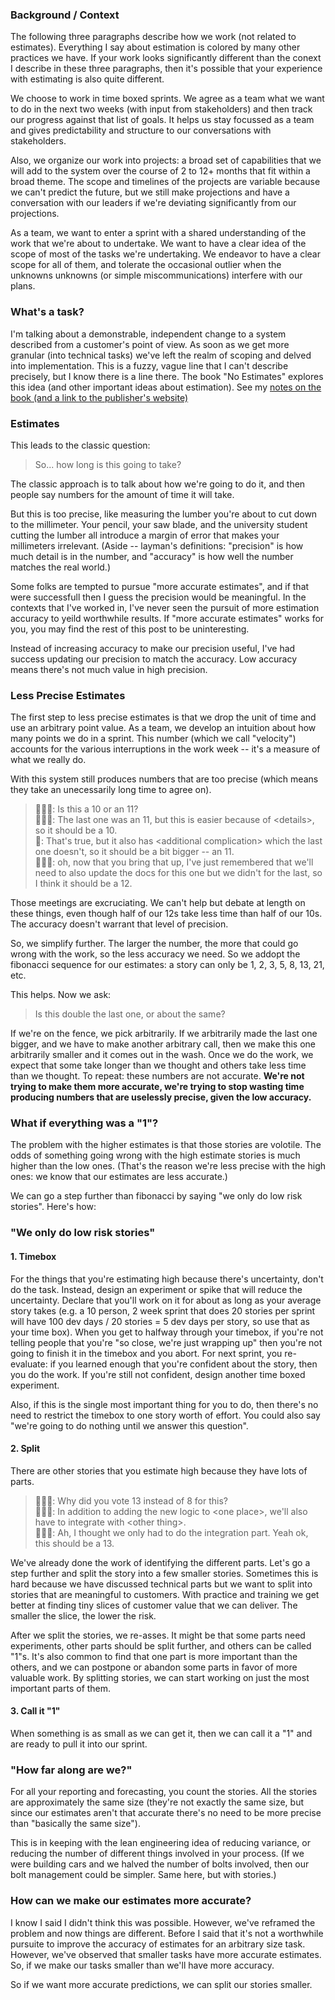 ### Background / Context

The following three paragraphs describe how we work (not related to estimates).
Everything I say about estimation is colored by many other practices we have. If
your work looks significantly different than the conext I describe in these
three paragraphs, then it's possible that your experience with estimating is also
quite different. 

We choose to work in time boxed sprints. We agree as a team what we want to do
in the next two weeks (with input from stakeholders) and then track our progress
against that list of goals. It helps us stay focussed as a team and gives
predictability and structure to our conversations with stakeholders.

Also, we organize our work into projects: a broad set of capabilities that we
will add to the system over the course of 2 to 12+ months that fit within a
broad theme. The scope and timelines of the projects are variable because we
can't predict the future, but we still make projections and have a conversation
with our leaders if we're deviating significantly from our projections.

As a team, we want to enter a sprint with a shared understanding of the work
that we're about to undertake. We want to have a clear idea of the scope of most
of the tasks we're undertaking. We endeavor to have a clear scope for all of
them, and tolerate the occasional outlier when the unknowns unknowns (or simple
miscommunications) interfere with our plans. 

### What's a task?

I'm talking about a demonstrable, independent change to a system described from
a customer's point of view. As soon as we get more granular (into technical
tasks) we've left the realm of scoping and delved into implementation. This is a
fuzzy, vague line that I can't describe precisely, but I know there is a line
there. The book "No Estimates" explores this idea (and other important ideas
about estimation). See my [notes on the book (and a link to the publisher's
website)](/blog/no-estimates.html)

### Estimates

This leads to the classic question:

> So... how long is this going to take?

The classic approach is to talk about how we're going to do it, and then people
say numbers for the amount of time it will take.

But this is too precise, like measuring the lumber you're about to cut down to
the millimeter. Your pencil, your saw blade, and the university
student cutting the lumber all introduce a margin of error that makes your
millimeters irrelevant. (Aside -- layman's definitions: "precision" is how much
detail is in the number, and "accuracy" is how well the number matches the real
world.)

Some folks are tempted to pursue "more accurate estimates", and if that were
successfull then I guess the precision would be meaningful. In the contexts that
I've worked in, I've never seen the pursuit of more estimation accuracy to yeild
worthwhile results. If "more accurate estimates" works for you, you may find the
rest of this post to be uninteresting. 

Instead of increasing accuracy to make our precision useful, I've had success
updating our precision to match the accuracy. Low accuracy means there's not
much value in high precision. 

### Less Precise Estimates

The first step to less precise estimates is that we drop the unit of time and 
use an arbitrary point value. As a team, we develop an intuition about how many
points we do in a sprint. This number (which we call "velocity") accounts for
the various interruptions in the work week -- it's a measure of what we really
do.

With this system still produces numbers that are too precise (which means they
take an unecessarily long time to agree on).

> 🧑🏽‍🦱: Is this a 10 or an 11?  
> 🧑🏻‍🦰: The last one was an 11, but this is easier because of &lt;details>, so it
> should be a 10.  
> 👩: That's true, but it also has &lt;additional complication> which the last one
> doesn't, so it should be a bit bigger -- an 11.  
> 🧑🏽‍🦱: oh, now that you bring that up, I've just remembered that we'll need to
> also update the docs for this one but we didn't for the last, so I think it
> should be a 12.  

Those meetings are excruciating. We can't help but debate at length on these
things, even though half of our 12s take less time than half of our 10s. The
accuracy doesn't warrant that level of precision.

So, we simplify further. The larger the number, the more that could go wrong
with the work, so the less accuracy we need. So we addopt the fibonacci sequence
for our estimates: a story can only be 1, 2, 3, 5, 8, 13, 21, etc.

This helps. Now we ask:

> Is this double the last one, or about the same?

If we're on the fence, we pick arbitrarily. If we arbitrarily made the last one
bigger, and we have to make another arbitrary call, then we make this one
arbitrarily smaller and it comes out in the wash. Once we do the work, we expect
that some take longer than we thought and others take less time than we thought.
To repeat: these numbers are not accurate. **We're not trying to make them more
accurate, we're trying to stop wasting time producing numbers that are
uselessly precise, given the low accuracy.**

### What if everything was a "1"?

The problem with the higher estimates is that those stories are volotile. The
odds of something going wrong with the high estimate stories is much higher than
the low ones. (That's the reason we're less precise with the high ones: we know
that our estimates are less accurate.)

We can go a step further than fibonacci by saying "we only do low risk stories".
Here's how:

### "We only do low risk stories"

#### 1. Timebox

For the things that you're estimating high because there's uncertainty, don't do
the task. Instead, design an experiment or spike that will reduce the
uncertainty. Declare that you'll work on it for about as long as your average
story takes (e.g. a 10 person, 2 week sprint that does 20 stories per sprint
will have 100 dev days / 20 stories = 5 dev days per story, so use that as your
time box). When you get to halfway through your timebox, if you're not telling
people that you're "so close, we're just wrapping up" then you're not going to
finish it in the timebox and you abort. For next sprint, you re-evaluate: if you
learned enough that you're confident about the story, then you do the work. If
you're still not confident, design another time boxed experiment. 

Also, if this is the single most important thing for you to do, then there's no
need to restrict the timebox to one story worth of effort. You could also say
"we're going to do nothing until we answer this question".

#### 2. Split

There are other stories that you estimate high because they have lots of parts. 

> 🧑🏽‍🦱: Why did you vote 13 instead of 8 for this?  
> 🧑🏻‍🦰: In addition to adding the new logic to &lt;one place>, we'll also have to
> integrate with &lt;other thing>.  
> 🧑🏽‍🦱: Ah, I thought we only had to do the integration part. Yeah ok, this should
> be a 13.  

We've already done the work of identifying the different parts. Let's go a step
further and split the story into a few smaller stories. Sometimes this is hard
because we have discussed technical parts but we want to split into stories that
are meaningful to customers. With practice and training we get better at finding
tiny slices of customer value that we can deliver. The smaller the slice, the
lower the risk.

After we split the stories, we re-asses. It might be that some parts need
experiments, other parts should be split further, and others can be called "1"s.
It's also common to find that one part is more important than the others, and we
can postpone or abandon some parts in favor of more valuable work. By splitting
stories, we can start working on just the most important parts of them. 

#### 3. Call it "1"

When something is as small as we can get it, then we can call it a "1" and
are ready to pull it into our sprint.

### "How far along are we?"

For all your reporting and forecasting, you count the stories. All the stories
are approximately the same size (they're not exactly the same size, but since
our estimates aren't that accurate there's no need to be more precise than
"basically the same size"). 

This is in keeping with the lean engineering idea of reducing variance, or
reducing the number of different things involved in your process. (If we were
building cars and we halved the number of bolts involved, then our bolt
management could be simpler. Same here, but with stories.)

### How can we make our estimates more accurate?

I know I said I didn't think this was possible. However, we've reframed the
problem and now things are different. Before I said that it's not a worthwhile
pursuite to improve the accuracy of estimates for an arbitrary size task.
However, we've observed that smaller tasks have more accurate estimates. So, if
we make our tasks smaller than we'll have more accuracy.

So if we want more accurate predictions, we can split our stories smaller.




